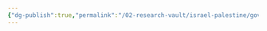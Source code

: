 ```yaml
---
{"dg-publish":true,"permalink":"/02-research-vault/israel-palestine/governments/palestinian-islamic-jihad/","updated":"2025-08-22T21:01:20.457-04:00"}
---
```


